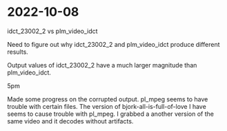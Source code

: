 # 2022-10-08

idct_23002_2 vs plm_video_idct

Need to figure out why idct_23002_2 and plm_video_idct produce
different results.

Output values of idct_23002_2 have a much larger magnitude than
plm_video_idct.

5pm

Made some progress on the corrupted output. pl_mpeg seems to have
trouble with certain files. The version of bjork-all-is-full-of-love I
have seems to cause trouble with pl_mpeg. I grabbed a another version
of the same video and it decodes without artifacts.